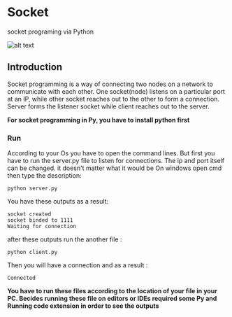 # Socket
socket programing via Python


![alt text](http://media.geeksforgeeks.org/wp-content/uploads/Socket-Programming-in-C-C-.jpg)

## Introduction
Socket programming is a way of connecting two nodes on a network to communicate with each other.
One socket(node) listens on a particular port at an IP, while other socket reaches out to the other to form a connection. Server forms the listener socket while client reaches out to the server.

**For socket programming in Py, you have to install python first**
### Run
According to your Os you have to open the command lines. 
But first you have to run the server.py file to listen for connections.
The ip and port itself can be changed. it doesn't matter what it would be
On windows open cmd then type the description:
```
python server.py
```
You have these outputs as a result:
```
socket created
socket binded to 1111
Waiting for connection
```
after these outputs run the another file :
```
python client.py
```
Then you will have a connection and as a result :
```
Connected
```

**You have to run these files according to the location of your file in your PC.
Becides running these file on editors or IDEs required some Py and Running code extension in order to see the outputs**


